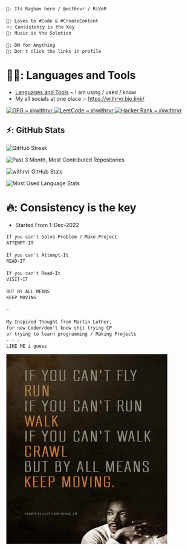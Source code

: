 ```
🤔: Its Raghav here / @withrvr / RiVeR

🧠: Loves to #Code & #CreateContent
🔥: Consistency is the Key
🎵: Music is the Solution

💬: DM for Anything
🔴: Don't click the links in profile
```

# 👨‍💻: Languages and Tools
- [Languages and Tools](./languages_and_tools.md) ~ I am using / used / know
- My all socials at one place :- https://withrvr.bio.link/

<!-- ### Competitive Programming -->

<p>
	<a href="https://auth.geeksforgeeks.org/user/withrvr">
		<img width="50" alt="GFG ~ @withrvr" src="https://img.icons8.com/color/512/GeeksforGeeks.png"/>
	</a>
	<a href="https://leetcode.com/witrvr/">
		<img width="50" alt="LeetCode ~ @withrvr" src="https://img.icons8.com/external-tal-revivo-shadow-tal-revivo/50/000000/external-level-up-your-coding-skills-and-quickly-land-a-job-logo-shadow-tal-revivo.png" />
	</a>
	<a href="https://www.hackerrank.com/withrvr">
		<img width="50" alt="Hacker Rank ~ @withrvr" src="https://upload.wikimedia.org/wikipedia/commons/thumb/4/40/HackerRank_Icon-1000px.png/800px-HackerRank_Icon-1000px.png" />
		<!-- https://img.icons8.com/external-tal-revivo-color-tal-revivo/512/external-hackerrank-is-a-technology-company-that-focuses-on-competitive-programming-logo-color-tal-revivo.png -->
	</a>
	<!-- <a href=""><img src="" alt=" ~ @withrvr"/></a> -->

</p>

## ⚡: GitHub Stats

![GitHub Streak](https://github-readme-streak-stats.herokuapp.com?user=withrvr&theme=dark&border_radius=14.7&date_format=j%20M%5B%20Y%5D)

![Past 3 Month, Most Contributed Repositories](https://api.githubtrends.io/user/svg/withrvr/repos?time_range=three_months&include_private=True&group=private&loc_metric=changed&theme=dark)

<!-- <details>
  <summary> more / other ... GitHub Stats </summary>
  <br />
</details> -->

![withrvr GitHub Stats](https://github-readme-stats.vercel.app/api?username=withrvr&show_icons=true&theme=dark)

<!-- ![Past 3 Month, Most Used Languages](https://api.githubtrends.io/user/svg/withrvr/langs?time_range=three_months&include_private=True&loc_metric=changed&compact=True&theme=dark) -->

![Most Used Language Stats](https://github-readme-stats.vercel.app/api/top-langs/?username=withrvr&langs_count=10&layout=compact&theme=dark)


# 🔥: Consistency is the key

- Started From 1-Dec-2022

```
If you can't Solve-Problem / Make-Project
ATTEMPT-IT

If you can't Attempt-It
READ-IT

If you can't Read-It
VISIT-IT

BUT BY ALL MEANS
KEEP MOVING

~

My Inspired Thought from Martin Luther,
for new Coder/don't know shit trying CP
or trying to learn programming / Making Projects
- - -
LIKE ME i guess
```

<img src="./quote.jpg" align="left" height="500" />
<!-- https://www.myincrediblewebsite.com/wp-content/uploads/2017/01/MLK-on-Moving.jpg -->

<!-- 🔚 : Variables -->

[connect-with-me]: https://withrvr.bio.link
